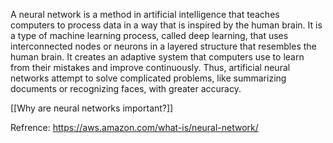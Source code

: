 A neural network is a method in artificial intelligence that teaches computers to process data in a way that is inspired by the human brain. It is a type of machine learning process, called deep learning, that uses interconnected nodes or neurons in a layered structure that resembles the human brain. It creates an adaptive system that computers use to learn from their mistakes and improve continuously. Thus, artificial neural networks attempt to solve complicated problems, like summarizing documents or recognizing faces, with greater accuracy.

[[Why are neural networks important?]]

Refrence:
https://aws.amazon.com/what-is/neural-network/